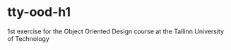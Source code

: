 tty-ood-h1
==========

1st exercise for the Object Oriented Design course at the Tallinn University of Technology 